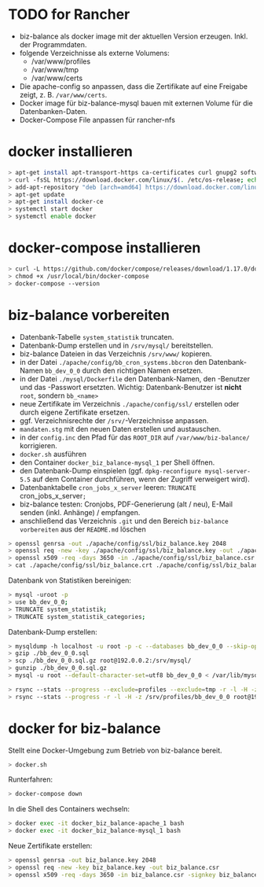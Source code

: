 # TODO for Rancher

- biz-balance als docker image mit der aktuellen Version erzeugen. Inkl. der Programmdaten.
- folgende Verzeichnisse als externe Volumens:
  - /var/www/profiles
  - /var/www/tmp
  - /var/www/certs
- Die apache-config so anpassen, dass die Zertifikate auf eine Freigabe zeigt, z. B. `/var/www/certs`.
- Docker image für biz-balance-mysql bauen mit externen Volume für die Datenbanken-Daten.
- Docker-Compose File anpassen für rancher-nfs

# docker installieren

```bash
> apt-get install apt-transport-https ca-certificates curl gnupg2 software-properties-common
> curl -fsSL https://download.docker.com/linux/$(. /etc/os-release; echo "$ID")/gpg | sudo apt-key add -
> add-apt-repository "deb [arch=amd64] https://download.docker.com/linux/$(. /etc/os-release; echo "$ID") $(lsb_release -cs) stable"
> apt-get update
> apt-get install docker-ce
> systemctl start docker
> systemctl enable docker
```

# docker-compose installieren

```bash
> curl -L https://github.com/docker/compose/releases/download/1.17.0/docker-compose-`uname -s`-`uname -m` -o /usr/local/bin/docker-compose
> chmod +x /usr/local/bin/docker-compose
> docker-compose --version
```

# biz-balance vorbereiten

- Datenbank-Tabelle `system_statistik` truncaten.
- Datenbank-Dump erstellen und in `/srv/mysql/` bereitstellen.
- biz-balance Dateien in das Verzeichnis `/srv/www/` kopieren.
- in der Datei `./apache/config/bb_cron_systems.bbcron` den Datenbank-Namen `bb_dev_0_0` durch den richtigen Namen ersetzen.
- in der Datei `./mysql/Dockerfile` den Datenbank-Namen, den -Benutzer und das -Passwort ersetzten. Wichtig: Datenbank-Benutzer ist __nicht__ `root`, sondern `bb_<name>` 
- neue Zertifikate im Verzeichnis `./apache/config/ssl/` erstellen oder durch eigene Zertifikate ersetzen.
- ggf. Verzeichnisrechte der `/srv/`-Verzeichnisse anpassen.
- `mandaten.stg` mit den neuen Daten erstellen und austauschen.
- in der `config.inc` den Pfad für das `ROOT_DIR` auf `/var/www/biz-balance/` korrigieren.
- `docker.sh` ausführen
- den Container `docker_biz_balance-mysql_1` per Shell öffnen.
- den Datenbank-Dump einspielen (ggf. `dpkg-reconfigure mysql-server-5.5` auf dem Container durchführen, wenn der Zugriff verweigert wird).
- Datenbanktabelle `cron_jobs_x_server` leeren: `TRUNCATE `cron_jobs_x_server`;`
- biz-balance testen: Cronjobs, PDF-Generierung (alt / neu), E-Mail senden (inkl. Anhänge) / empfangen.
- anschließend das Verzeichnis `.git` und den Bereich `biz-balance vorbereiten` aus der `README.md` löschen 

```bash
> openssl genrsa -out ./apache/config/ssl/biz_balance.key 2048
> openssl req -new -key ./apache/config/ssl/biz_balance.key -out ./apache/config/ssl/biz_balance.csr
> openssl x509 -req -days 3650 -in ./apache/config/ssl/biz_balance.csr -signkey ./apache/config/ssl/biz_balance.key -out ./apache/config/ssl/biz_balance.crt
> cat ./apache/config/ssl/biz_balance.crt ./apache/config/ssl/biz_balance.key > ./apache/config/ssl/biz_balance.pem
```

Datenbank von Statistiken bereinigen:
```bash
> mysql -uroot -p
> use bb_dev_0_0;
> TRUNCATE system_statistik;
> TRUNCATE system_statistik_categories;

```

Datenbank-Dump erstellen:
```bash
> mysqldump -h localhost -u root -p -c --databases bb_dev_0_0 --skip-opt --add-drop-table --add-locks --create-options --quick --quote-names --result-file=./bb_dev_0_0.sql
> gzip ./bb_dev_0_0.sql
> scp ./bb_dev_0_0.sql.gz root@192.0.0.2:/srv/mysql/
> gunzip ./bb_dev_0_0.sql.gz
> mysql -u root --default-character-set=utf8 bb_dev_0_0 < /var/lib/mysql/bb_dev_0_0.sql
```

```bash
> rsync --stats --progress --exclude=profiles --exclude=tmp -r -l -H -z /srv/saas_agency/ root@192.0.0.2:/srv/www/
> rsync --stats --progress -r -l -H -z /srv/profiles/bb_dev_0_0 root@192.0.0.2:/srv/www/profiles/
```

# docker for biz-balance

Stellt eine Docker-Umgebung zum Betrieb von biz-balance bereit.

```bash
> docker.sh
```

Runterfahren:

```bash
> docker-compose down
```

In die Shell des Containers wechseln:

```bash
> docker exec -it docker_biz_balance-apache_1 bash
> docker exec -it docker_biz_balance-mysql_1 bash
```

Neue Zertifikate erstellen:

```bash
> openssl genrsa -out biz_balance.key 2048
> openssl req -new -key biz_balance.key -out biz_balance.csr
> openssl x509 -req -days 3650 -in biz_balance.csr -signkey biz_balance.key -out biz_balance.pem
```
